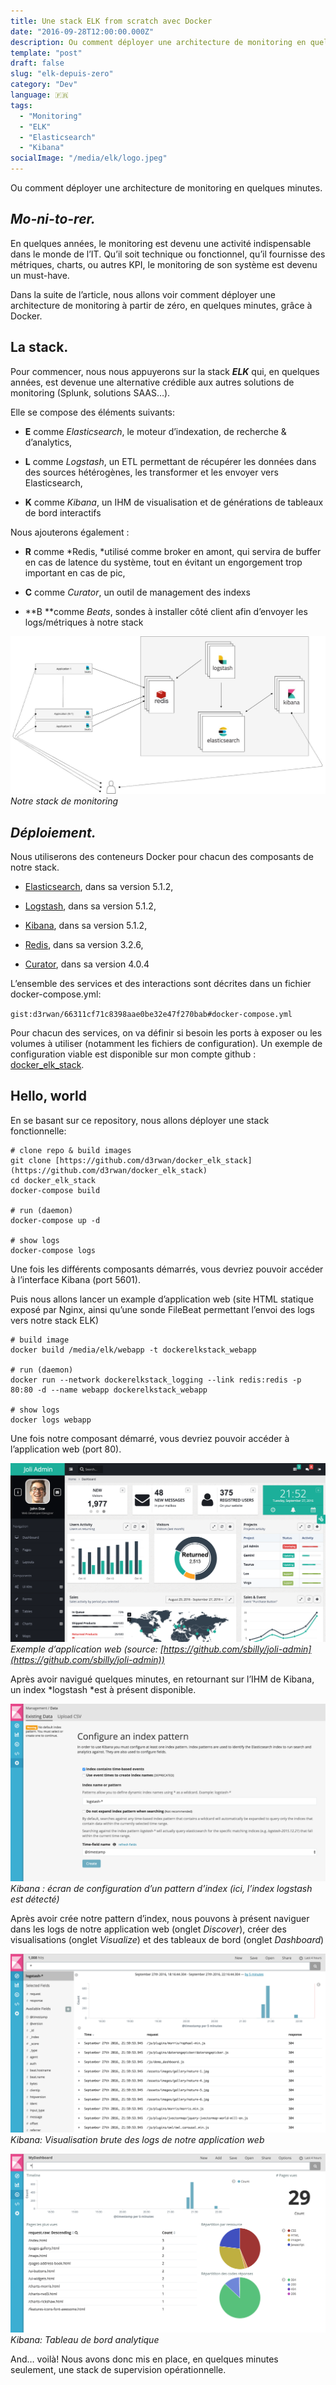 ```yaml
---
title: Une stack ELK from scratch avec Docker
date: "2016-09-28T12:00:00.000Z"
description: Ou comment déployer une architecture de monitoring en quelques minutes
template: "post"
draft: false
slug: "elk-depuis-zero"
category: "Dev"
language: 🇫🇷
tags:
  - "Monitoring"
  - "ELK"
  - "Elasticsearch"
  - "Kibana"
socialImage: "/media/elk/logo.jpeg"
---
```


Ou comment déployer une architecture de monitoring en quelques minutes.

## ***Mo-ni-to-rer.***

En quelques années, le monitoring est devenu une activité indispensable dans le monde de l’IT. Qu’il soit technique ou fonctionnel, qu’il fournisse des métriques, charts, ou autres KPI, le monitoring de son système est devenu un must-have.

Dans la suite de l’article, nous allons voir comment déployer une architecture de monitoring à partir de zéro, en quelques minutes, grâce à Docker.

## La stack.

Pour commencer, nous nous appuyerons sur la stack ***ELK*** qui, en quelques années, est devenue une alternative crédible aux autres solutions de monitoring (Splunk, solutions SAAS…).

Elle se compose des éléments suivants:

* **E** comme *Elasticsearch*, le moteur d’indexation, de recherche & d’analytics,

* **L** comme *Logstash*, un ETL permettant de récupérer les données dans des sources hétérogènes, les transformer et les envoyer vers Elasticsearch,

* **K** comme *Kibana*, un IHM de visualisation et de générations de tableaux de bord interactifs

Nous ajouterons également :

* **R** comme *Redis, *utilisé comme broker en amont, qui servira de buffer en cas de latence du système, tout en évitant un engorgement trop important en cas de pic,

* **C** comme *Curator*, un outil de management des indexs

* **B **comme *Beats*, sondes à installer côté client afin d’envoyer les logs/métriques à notre stack

![Stack de monitoring](/media/elk/stack-elk.jpeg)*Notre stack de monitoring*

## ***Déploiement.***

Nous utiliserons des conteneurs Docker pour chacun des composants de notre stack.

* [Elasticsearch](https://hub.docker.com/_/elasticsearch/), dans sa version 5.1.2,

* [Logstash](https://hub.docker.com/_/logstash/), dans sa version 5.1.2,

* [Kibana](https://hub.docker.com/_/kibana/), dans sa version 5.1.2,

* [Redis](https://hub.docker.com/_/redis/), dans sa version 3.2.6,

* [Curator](https://hub.docker.com/r/bobrik/curator/), dans sa version 4.0.4

L’ensemble des services et des interactions sont décrites dans un fichier docker-compose.yml:

`gist:d3rwan/66311cf71c8398aae0be32e47f270bab#docker-compose.yml`

Pour chacun des services, on va définir si besoin les ports à exposer ou les volumes à utiliser (notamment les fichiers de configuration). Un exemple de configuration viable est disponible sur mon compte github : [docker\_elk\_stack](https://github.com/d3rwan/docker_elk_stack).

## Hello, world

En se basant sur ce repository, nous allons déployer une stack fonctionnelle:

    # clone repo & build images
    git clone [https://github.com/d3rwan/docker_elk_stack](https://github.com/d3rwan/docker_elk_stack)
    cd docker_elk_stack
    docker-compose build

    # run (daemon)
    docker-compose up -d

    # show logs
    docker-compose logs

Une fois les différents composants démarrés, vous devriez pouvoir accéder à l’interface Kibana (port 5601).

Puis nous allons lancer un example d’application web (site HTML statique exposé par Nginx, ainsi qu’une sonde FileBeat permettant l’envoi des logs vers notre stack ELK)

    # build image
    docker build /media/elk/webapp -t dockerelkstack_webapp

    # run (daemon)
    docker run --network dockerelkstack_logging --link redis:redis -p 80:80 -d --name webapp dockerelkstack_webapp

    # show logs
    docker logs webapp

Une fois notre composant démarré, vous devriez pouvoir accéder à l’application web (port 80).

![Exemple d’application web](/media/elk/joliadmin.png)*Exemple d’application web (source: [https://github.com/sbilly/joli-admin](https://github.com/sbilly/joli-admin))*

Après avoir navigué quelques minutes, en retournant sur l’IHM de Kibana, un index *logstash *est à présent disponible.

![Configuration pattern d'index](/media/elk/configure-pattern.png)*Kibana : écran de configuration d’un pattern d’index (ici, l’index logstash est détecté)*

Après avoir crée notre pattern d’index, nous pouvons à présent naviguer dans les logs de notre application web (onglet *Discover*), créer des visualisations (onglet *Visualize*) et des tableaux de bord (onglet *Dashboard*)

![Kibana: données brutes](/media/elk/response.png)*Kibana: Visualisation brute des logs de notre application web*

![Kibana: tableau de bord analytique](/media/elk/analytics.png)*Kibana: Tableau de bord analytique*

And… voilà! Nous avons donc mis en place, en quelques minutes seulement, une stack de supervision opérationnelle.

